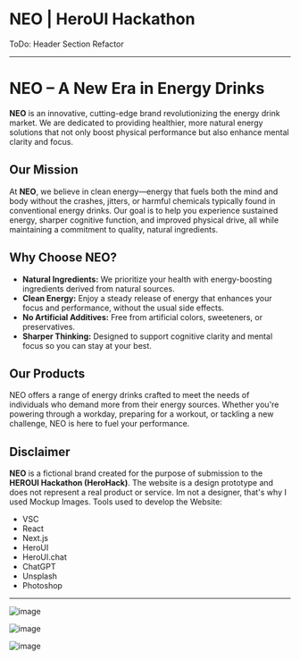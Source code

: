# NEO | HeroUI Hackathon

ToDo: Header Section Refactor

---

# NEO – A New Era in Energy Drinks

**NEO** is an innovative, cutting-edge brand revolutionizing the energy drink market. We are dedicated to providing healthier, more natural energy solutions that not only boost physical performance but also enhance mental clarity and focus.

## Our Mission

At **NEO**, we believe in clean energy—energy that fuels both the mind and body without the crashes, jitters, or harmful chemicals typically found in conventional energy drinks. Our goal is to help you experience sustained energy, sharper cognitive function, and improved physical drive, all while maintaining a commitment to quality, natural ingredients.

## Why Choose NEO?

* **Natural Ingredients:** We prioritize your health with energy-boosting ingredients derived from natural sources.
* **Clean Energy:** Enjoy a steady release of energy that enhances your focus and performance, without the usual side effects.
* **No Artificial Additives:** Free from artificial colors, sweeteners, or preservatives.
* **Sharper Thinking:** Designed to support cognitive clarity and mental focus so you can stay at your best.

## Our Products

NEO offers a range of energy drinks crafted to meet the needs of individuals who demand more from their energy sources. Whether you're powering through a workday, preparing for a workout, or tackling a new challenge, NEO is here to fuel your performance.

## Disclaimer

**NEO** is a fictional brand created for the purpose of submission to the **HEROUI Hackathon (HeroHack)**. The website is a design prototype and does not represent a real product or service.
Im not a designer, that's why I used Mockup Images.
Tools used to develop the Website:
- VSC
- React
- Next.js
- HeroUI
- HeroUI.chat
- ChatGPT
- Unsplash
- Photoshop

---

![image](https://github.com/user-attachments/assets/0e95e939-a8de-49d1-bd69-4ccd3932aa49)

![image](https://github.com/user-attachments/assets/19df7c4e-ded7-4437-bfc3-e404ea1e2b58)

![image](https://github.com/user-attachments/assets/030d443e-aea2-4134-9536-da4421fd5813)


